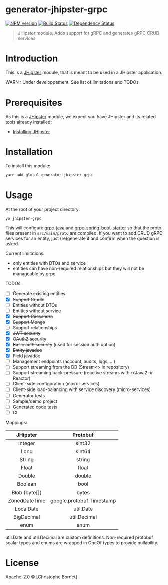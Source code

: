 # generator-jhipster-grpc
[![NPM version][npm-image]][npm-url] [![Build Status][travis-image]][travis-url] [![Dependency Status][daviddm-image]][daviddm-url]
> JHipster module, Adds support for gRPC and generates gRPC CRUD services

# Introduction

This is a [JHipster](http://jhipster.github.io/) module, that is meant to be used in a JHipster application.

WARN : Under developpement. See list of limitations and TODOs

# Prerequisites

As this is a [JHipster](http://jhipster.github.io/) module, we expect you have JHipster and its related tools already installed:

- [Installing JHipster](https://jhipster.github.io/installation.html)

# Installation

To install this module:

```bash
yarn add global generator-jhipster-grpc
```

# Usage

At the root of your project directory:
```bash
yo jhipster-grpc
```
This will configure [grpc-java](https://github.com/grpc/grpc-java) and [grpc-spring-boot-starter](https://github.com/LogNet/grpc-spring-boot-starter) 
so that the proto files present in `src/main/proto` are compiled.
If you want to add CRUD gRPC services for an entity, just (re)generate it and confirm when the question is asked.

Current limitations:
* only entities with DTOs and service
* entities can have non-required relationships but they will not be manageable by grpc

TODOs:
- [ ] Generate existing entities
- [x] ~~Support Gradle~~
- [ ] Entities without DTOs
- [ ] Entities without service
- [x] ~~Support Cassandra~~
- [x] ~~Support Mongo~~
- [ ] Support relationships
- [x] ~~JWT security~~
- [x] ~~OAuth2 security~~
- [x] ~~Basic auth security~~ (used for session auth option)
- [x] ~~Entity javadoc~~
- [x] ~~Field javadoc~~
- [ ] Management endpoints (account, audits, logs, ...)
- [ ] Support streaming from the DB (Stream<> in repository)
- [ ] Support streaming back-pressure (reactive streams with rxJava2 or Reactor)
- [ ] Client-side configuration (micro-services)
- [ ] Client-side load-balancing with service discovery (micro-services)
- [ ] Generator tests
- [ ] Sample/demo project
- [ ] Generated code tests
- [ ] CI

Mappings:

| JHipster | Protobuf      | 
|:--------:|:-------------:|
| Integer  | sint32 |
| Long     | sint64 |
| String   | string |
| Float   | float |
| Double   | double |
| Boolean   | bool |
| Blob (byte[]) | bytes |
| ZonedDateTime | google.protobuf.Timestamp |
| LocalDate | util.Date |
| BigDecimal | util.Decimal |
| enum | enum |

util.Date and util.Decimal are custom definitions. 
Non-required protobuf scalar types and enums are wrapped in OneOf types to provide nullability.

# License

Apache-2.0 © [Christophe Bornet]


[npm-image]: https://img.shields.io/npm/v/generator-jhipster-grpc.svg
[npm-url]: https://npmjs.org/package/generator-jhipster-grpc
[travis-image]: https://travis-ci.org/cbornet/generator-jhipster-grpc.svg?branch=master
[travis-url]: https://travis-ci.org/cbornet/generator-jhipster-grpc
[daviddm-image]: https://david-dm.org/cbornet/generator-jhipster-grpc.svg?theme=shields.io
[daviddm-url]: https://david-dm.org/cbornet/generator-jhipster-module
